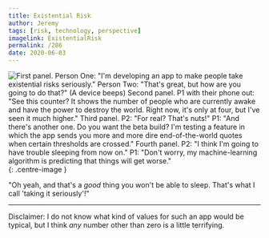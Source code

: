 ```yaml
---
title: Existential Risk
author: Jeremy
tags: [risk, technology, perspective]
imagelink: ExistentialRisk
permalink: /286
date: 2020-06-03
---
```


![First panel. Person One: "I'm developing an app to make people take existential risks seriously." Person Two: "That's great, but how are you going to do that?" (A device beeps) Second panel. P1 with their phone out: "See this counter? It shows the number of people who are currently awake and have the power to destroy the world. Right now, it's only at four, but I've seen it much higher." Third panel. P2: "For real? That's nuts!" P1: "And there's another one. Do you want the beta build? I'm testing a feature in which the app sends you more and more dire end-of-the-world quotes when certain thresholds are crossed." Fourth panel. P2: "I think I'm going to have trouble sleeping from now on." P1: "Don't worry, my machine-learning algorithm is predicting that things will get worse."](https://res.cloudinary.com/dh3hm8pb7/image/upload/c_scale,q_auto:best,w_615/v1535842782/Handwaving/Published/ExistentialRisk.png){: .centre-image }

"Oh yeah, and that's a *good* thing you won't be able to sleep. That's what I call 'taking it seriously'!"

---

Disclaimer: I do not know what kind of values for such an app would be typical, but I think *any* number other than zero is a little terrifying.
